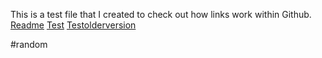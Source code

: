 This is a test file that I created to check out how links work within Github.
[Readme](README.md)
[Test](./module2_solution/Test2.md)
[Testolderversion](Shrikrishnav/My-coursera-webdev/commit/0a12b1f)

#random
